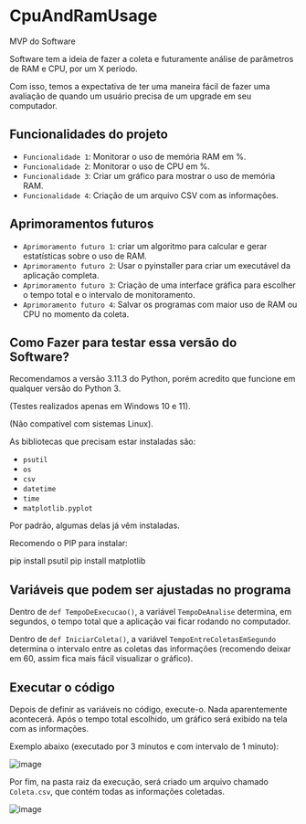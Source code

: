 # CpuAndRamUsage

MVP do Software

Software tem a ideia de fazer a coleta e futuramente análise de parâmetros de RAM e CPU, por um X período.

Com isso, temos a expectativa de ter uma maneira fácil de fazer uma avaliação de quando um usuário precisa de um upgrade em seu computador.

## Funcionalidades do projeto

- `Funcionalidade 1`: Monitorar o uso de memória RAM em %.
- `Funcionalidade 2`: Monitorar o uso de CPU em %.
- `Funcionalidade 3`: Criar um gráfico para mostrar o uso de memória RAM.
- `Funcionalidade 4`: Criação de um arquivo CSV com as informações.

## Aprimoramentos futuros

- `Aprimoramento futuro 1`: criar um algoritmo para calcular e gerar estatísticas sobre o uso de RAM.
- `Aprimoramento futuro 2`: Usar o pyinstaller para criar um executável da aplicação completa.
- `Aprimoramento futuro 3`: Criação de uma interface gráfica para escolher o tempo total e o intervalo de monitoramento.
- `Aprimoramento futuro 4`: Salvar os programas com maior uso de RAM ou CPU no momento da coleta.

## Como Fazer para testar essa versão do Software?

Recomendamos a versão 3.11.3 do Python, porém acredito que funcione em qualquer versão do Python 3.

(Testes realizados apenas em Windows 10 e 11).

(Não compatível com sistemas Linux).

As bibliotecas que precisam estar instaladas são:

- `psutil`
- `os`
- `csv`
- `datetime`
- `time`
- `matplotlib.pyplot`

Por padrão, algumas delas já vêm instaladas.

Recomendo o PIP para instalar:

pip install psutil
pip install matplotlib


## Variáveis que podem ser ajustadas no programa

Dentro de `def TempoDeExecucao()`, a variável `TempoDeAnalise` determina, em segundos, o tempo total que a aplicação vai ficar rodando no computador.

Dentro de `def IniciarColeta()`, a variável `TempoEntreColetasEmSegundo` determina o intervalo entre as coletas das informações (recomendo deixar em 60, assim fica mais fácil visualizar o gráfico).

## Executar o código

Depois de definir as variáveis no código, execute-o. Nada aparentemente acontecerá. Após o tempo total escolhido, um gráfico será exibido na tela com as informações.

Exemplo abaixo (executado por 3 minutos e com intervalo de 1 minuto):

![image](https://github.com/Arthurzineo/CpuAndRamUsage/assets/78982690/4fc04ec0-4493-4a07-8cd6-0366acef442d)

Por fim, na pasta raiz da execução, será criado um arquivo chamado `Coleta.csv`, que contém todas as informações coletadas.

![image](https://github.com/Arthurzineo/CpuAndRamUsage/assets/78982690/144ec780-f1be-49e9-a041-91e7267d8e46)





  



